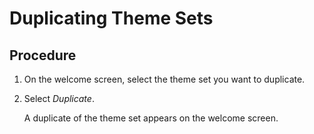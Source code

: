 <!-- loio0a69a23851554ef69dfd9d7c4e3592c0 -->

# Duplicating Theme Sets



## Procedure

1.  On the welcome screen, select the theme set you want to duplicate.

2.  Select *Duplicate*.

    A duplicate of the theme set appears on the welcome screen.


